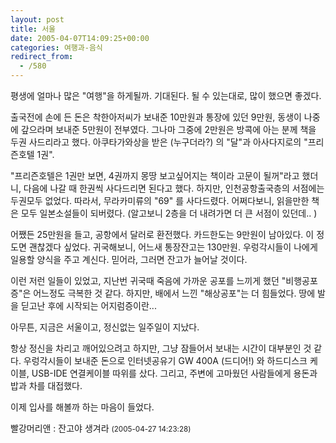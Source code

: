 ```yaml
---
layout: post
title: 서울
date: 2005-04-07T14:09:25+00:00
categories: 여행과-음식
redirect_from:
  - /580
---
```


평생에 얼마나 많은 "여행"을 하게될까. 기대된다. 될 수 있는대로, 많이 했으면 좋겠다.

출국전에 손에 든 돈은 착한아저씨가 보내준 10만원과 통장에 있던 9만원, 동생이 나중에 갚으라며 보내준 5만원이 전부였다. 그나마 그중에 2만원은 방콕에 아는 분께 책을 두권 사드리라고 했다. 아쿠타가와상을 받은 (누구더라?) 의 "달"과 아사다지로의 "프리즌호텔 1권".

"프리즌호텔은 1권만 보면, 4권까지 몽땅 보고싶어지는 책이라 고문이 될꺼"라고 했더니, 다음에 나갈 때 한권씩 사다드리면 된다고 했다. 하지만, 인천공항출국층의 서점에는 두권모두 없었다. 따라서, 무라카미류의 "69" 를 사다드렸다. 어쩌다보니, 읽을만한 책은 모두 일본소설들이 되버렸다. (알고보니 2층을 더 내려가면 더 큰 서점이 있던데.. )

어쨌든 25만원을 들고, 공항에서 달러로 환전했다. 카드한도는 9만원이 남아있다. 이 정도면 괜찮겠다 싶었다. 귀국해보니, 어느새 통장잔고는 130만원. 우렁각시들이 나에게 일용할 양식을 주고 계신다. 믿어라, 그러면 잔고가 늘어날 것이다.

이런 저런 일들이 있었고, 지난번 귀국때 죽음에 가까운 공포를 느끼게 했던 "비행공포증"은 어느정도 극복한 것 같다. 하지만, 배에서 느낀 "해상공포"는 더 힘들었다. 땅에 발을 딛고난 후에 시작되는 어지럼증이란...

아무튼, 지금은 서울이고, 정신없는 일주일이 지났다.

항상 정신을 차리고 깨어있으려고 하지만, 그냥 잠들어서 보내는 시간이 대부분인 것 같다. 우렁각시들이 보내준 돈으로 인터넷공유기 GW 400A (드디어!) 와 하드디스크 케이블, USB-IDE 연결케이블 따위를 샀다. 그리고, 주변에 고마웠던 사람들에게 용돈과 밥과 차를 대접했다.

이제 입사를 해볼까 하는 마음이 들었다.
<div id=comments>
<div class=comment>
<!--- cmt:997 --->
<!--- mail: --->
<!--- parent:0 --->
빨강머리앤 : 
잔고야 생겨라
 <small>(2005-04-27 14:23:28)</small>
</div>
</div>
